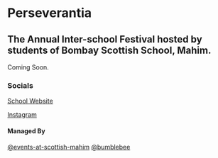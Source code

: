 # Perseverantia
## The Annual Inter-school Festival hosted by students of Bombay Scottish School, Mahim.
Coming Soon.

### Socials
[School Website](https://bombayscottishmahim.in/)

[Instagram](https://www.instagram.com/bss.perseverantia)

#### Managed By

[\@events-at-scottish-mahim](https://github.com/events-at-scottish-mahim)
[\@bumblebee](https://github.com/Bumblebee-3)

